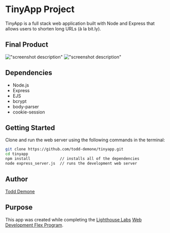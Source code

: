 # TinyApp Project

TinyApp is a full stack web application built with Node and Express that allows users to shorten long URLs (à la bit.ly).

## Final Product

!["screenshot description"](#)
!["screenshot description"](#)

## Dependencies

- Node.js
- Express
- EJS
- bcrypt
- body-parser
- cookie-session


## Getting Started

Clone and run the web server using the following commands in the terminal:
```bash
git clone https://github.com/todd-demone/tinyapp.git
cd tinyapp
npm install             // installs all of the dependencies
node express_server.js  // runs the development web server
```

## Author
[Todd Demone](https://github.com/todd-demone)

## Purpose
This app was created while completing the [Lighthouse Labs](https://github.com/lighthouse-labs) [Web Development Flex Program](https://www.lighthouselabs.ca/en/web-development-flex-program).
